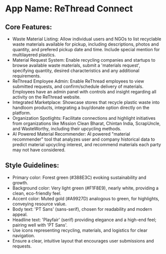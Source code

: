 # **App Name**: ReThread Connect

## Core Features:

- Waste Material Listing: Allow individual users and NGOs to list recyclable waste materials available for pickup, including descriptions, photos and quantity, and prefered pickup date and time. Include special mention for multilayered plastics.
- Material Request System: Enable recycling companies and startups to browse available waste materials, submit a 'materials request', specifying quantity, desired characteristics and any additional requirements. 
- ReThread Employee Admin: Enable ReThread employees to view submitted requests, and confirm/schedule delivery of materials. Employees have an admin panel with controls and insight regarding all activity on the ReThread website.
- Integrated Marketplace: Showcase stores that recycle plastic waste into handloom products, integrating a buy/donate option directly on the platform.
- Organization Spotlights: Facilitate connections and highlight initiatives from organizations like Mission Clean Bharat, Chintan India, ScrapUncle, and WasteWorthy, including their upcycling methods.
- AI Powered Material Recommender: AI powered "material recommender" tool that analyzes user and company historical data to predict material upcycling interest, and recommend materials each party may not have considered.

## Style Guidelines:

- Primary color: Forest green (#388E3C) evoking sustainability and growth.
- Background color: Very light green (#F1F8E9), nearly white, providing a clean, eco-friendly feel.
- Accent color: Muted gold (#A9927D) analogous to green, for highlights, conveying resource value. 
- Body text: 'PT Sans' (sans-serif), chosen for readability and modern appeal.
- Headline text: 'Playfair' (serif) providing elegance and a high-end feel; pairing well with 'PT Sans'.
- Use icons representing recycling, materials, and logistics for clear navigation.
- Ensure a clear, intuitive layout that encourages user submissions and requests.